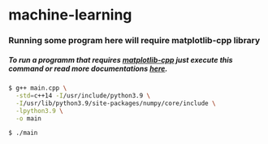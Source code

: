 # machine-learning

### Running some program here will require matplotlib-cpp library


##### To run a programm that requires [matplotlib-cpp](https://github.com/lava/matplotlib-cpp) just execute this command or read more documentations [here](https://github.com/lava/matplotlib-cpp).

```bash
$ g++ main.cpp \
  -std=c++14 -I/usr/include/python3.9 \
  -I/usr/lib/python3.9/site-packages/numpy/core/include \
  -lpython3.9 \
  -o main 

$ ./main
```
